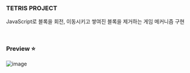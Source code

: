 ### TETRIS PROJECT
JavaScript로 블록을 회전, 이동시키고 쌓여진 블록을 제거하는 게임 메커니즘 구현

<br>

### Preview ⭐
![image](https://github.com/hyojinx/ECC-TETRIS/assets/93853571/674f6925-4760-481e-9e53-513c51c94c18)
